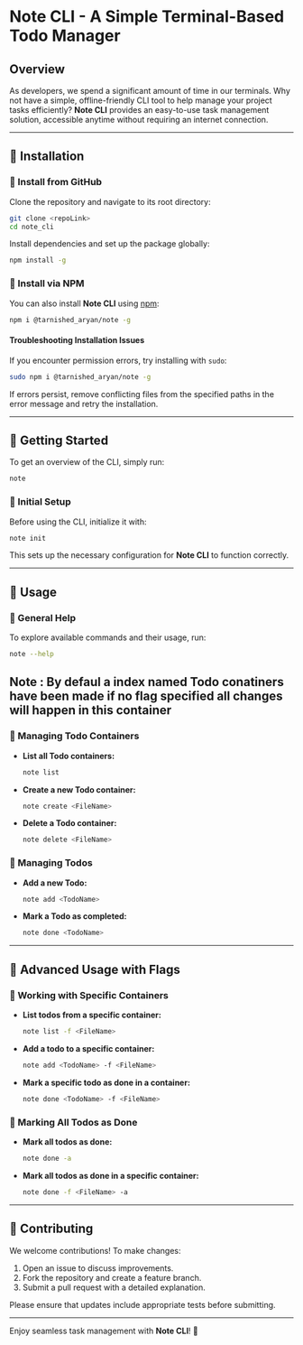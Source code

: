 # Note CLI - A Simple Terminal-Based Todo Manager

## Overview

As developers, we spend a significant amount of time in our terminals. Why not have a simple, offline-friendly CLI tool to help manage your project tasks efficiently? **Note CLI** provides an easy-to-use task management solution, accessible anytime without requiring an internet connection.

---

## 📌 Installation

### 🔹 Install from GitHub

Clone the repository and navigate to its root directory:

```bash
git clone <repoLink>
cd note_cli
```

Install dependencies and set up the package globally:

```bash
npm install -g
```

### 🔹 Install via NPM

You can also install **Note CLI** using [npm](https://www.npmjs.com/):

```bash
npm i @tarnished_aryan/note -g
```

#### Troubleshooting Installation Issues

If you encounter permission errors, try installing with `sudo`:

```bash
sudo npm i @tarnished_aryan/note -g
```

If errors persist, remove conflicting files from the specified paths in the error message and retry the installation.

---

## 🚀 Getting Started

To get an overview of the CLI, simply run:

```bash
note
```

### 🔹 Initial Setup

Before using the CLI, initialize it with:

```bash
note init
```

This sets up the necessary configuration for **Note CLI** to function correctly.

---

## 📖 Usage

### 🔹 General Help

To explore available commands and their usage, run:

```bash
note --help
```

## Note : By defaul a index named Todo conatiners have been made if no flag specified all changes will happen in this container


### 🔹 Managing Todo Containers

- **List all Todo containers:**
  ```bash
  note list
  ```
- **Create a new Todo container:**
  ```bash
  note create <FileName>
  ```
- **Delete a Todo container:**
  ```bash
  note delete <FileName>
  ```

### 🔹 Managing Todos

- **Add a new Todo:**
  ```bash
  note add <TodoName>
  ```
- **Mark a Todo as completed:**
  ```bash
  note done <TodoName>
  ```

---

## 🎯 Advanced Usage with Flags

### 🔹 Working with Specific Containers

- **List todos from a specific container:**
  ```bash
  note list -f <FileName>
  ```
- **Add a todo to a specific container:**
  ```bash
  note add <TodoName> -f <FileName>
  ```
- **Mark a specific todo as done in a container:**
  ```bash
  note done <TodoName> -f <FileName>
  ```

### 🔹 Marking All Todos as Done

- **Mark all todos as done:**
  ```bash
  note done -a
  ```
- **Mark all todos as done in a specific container:**
  ```bash
  note done -f <FileName> -a
  ```

---

## 🤝 Contributing

We welcome contributions! To make changes:

1. Open an issue to discuss improvements.
2. Fork the repository and create a feature branch.
3. Submit a pull request with a detailed explanation.

Please ensure that updates include appropriate tests before submitting.

---

Enjoy seamless task management with **Note CLI**! 🚀
